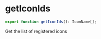 <!--
 * @Author: haifeng.lu haifeng.lu@ly.com
 * @Date: 2022-12-20 10:45:43
 * @LastEditors: haifeng.lu
 * @LastEditTime: 2022-12-20 10:45:44
 * @Description: 
-->
# getIconIds

```ts
export function getIconIds(): IconName[];
```

Get the list of registered icons

